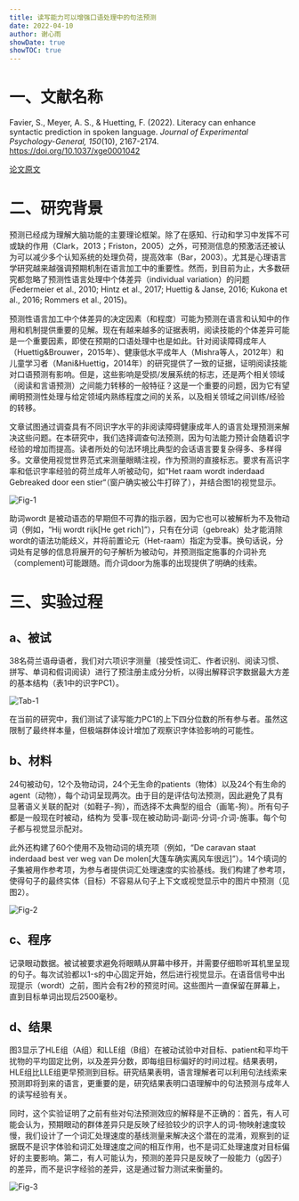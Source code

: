 ```yaml
---
title: 读写能力可以增强口语处理中的句法预测
date: 2022-04-10
author: 谢心雨
showDate: true
showTOC: true
---
```


# 一、文献名称

Favier, S., Meyer, A. S., & Huetting, F. (2022). Literacy can enhance syntactic prediction in spoken language. *Journal of Experimental Psychology-General, 150*(10), 2167-2174. https://doi.org/10.1037/xge0001042

[论文原文](../Source_Files/2022-04-10-XXY1.pdf)

# 二、研究背景

预测已经成为理解大脑功能的主要理论框架。除了在感知、行动和学习中发挥不可或缺的作用（Clark，2013；Friston，2005）之外，可预测信息的预激活还被认为可以减少多个认知系统的处理负荷，提高效率（Bar，2003）。尤其是心理语言学研究越来越强调预期机制在语言加工中的重要性。然而，到目前为止，大多数研究都忽略了预测性语言处理中个体差异（individual variation）的问题(Federmeier et al., 2010; Hintz et al., 2017; Huettig & Janse, 2016; Kukona  et al., 2016; Rommers et al., 2015)。

预测性语言加工中个体差异的决定因素（和程度）可能为预测在语言和认知中的作用和机制提供重要的见解。现在有越来越多的证据表明，阅读技能的个体差异可能是一个重要因素，即使在预期的口语处理中也是如此。针对阅读障碍成年人（Huettig&Brouwer，2015年）、健康低水平成年人（Mishra等人，2012年）和儿童学习者（Mani&Huettig，2014年）的研究提供了一致的证据，证明阅读技能对口语预测有影响。但是，这些影响是受损/发展系统的标志，还是两个相关领域（阅读和言语预测）之间能力转移的一般特征？这是一个重要的问题，因为它有望阐明预测性处理与给定领域内熟练程度之间的关系，以及相关领域之间训练/经验的转移。

文章试图通过调查具有不同识字水平的非阅读障碍健康成年人的语言处理预测来解决这些问题。在本研究中，我们选择调查句法预测，因为句法能力预计会随着识字经验的增加而提高。读者所处的句法环境比典型的会话语言要复杂得多、多样得多。文章使用视觉世界范式来测量眼睛注视，作为预测的直接标志。要求有高识字率和低识字率经验的荷兰成年人听被动句，如“Het raam wordt inderdaad Gebreaked door een stier“（窗户确实被公牛打碎了），并结合图1的视觉显示。

![Fig-1](../Supporting_Information/2022-04-10-XXY1-Fig-1.png)

助词wordt 是被动语态的早期但不可靠的指示器，因为它也可以被解析为不及物动词（例如，“Hij wordt rijk[He get rich]”），只有在分词（gebreak）处才能消除wordt的语法功能歧义，并将前置论元（Het-raam）指定为受事。换句话说，分词处有足够的信息将展开的句子解析为被动句，并预测指定施事的介词补充（complement)可能跟随。而介词door为施事的出现提供了明确的线索。

# 三、实验过程

## a、被试

38名荷兰语母语者，我们对六项识字测量（接受性词汇、作者识别、阅读习惯、拼写、单词和假词阅读）进行了预注册主成分分析，以得出解释识字数据最大方差的基本结构（表1中的识字PC1）。 

![Tab-1](../Supporting_Information/2022-04-10-XXY1-Tab-1.png)

在当前的研究中，我们测试了读写能力PC1的上下四分位数的所有参与者。虽然这限制了最终样本量，但极端群体设计增加了观察识字体验影响的可能性。

## b、材料

24句被动句，12个及物动词，24个无生命的patients（物体）以及24个有生命的agent（动物），每个动词呈现两次。由于目的是评估句法预测，因此避免了具有显著语义关联的配对（如鞋子-狗），而选择不太典型的组合（画笔-狗）。所有句子都是一般现在时被动，结构为 受事-现在被动助词-副词-分词-介词-施事。每个句子都与视觉显示配对。

此外还构建了60个使用不及物动词的填充项（例如，“De caravan staat inderdaad best ver weg van De molen[大篷车确实离风车很远]”）。14个填词的子集被用作参考项，为参与者提供词汇处理速度的实验基线。我们构建了参考项，使得句子的最终实体（目标）不容易从句子上下文或视觉显示中的图片中预测（见图2）。

![Fig-2](../Supporting_Information/2022-04-10-XXY1-Fig-2.png)

## c、程序

记录眼动数据。被试被要求避免将眼睛从屏幕中移开，并需要仔细聆听耳机里呈现的句子。每次试验都以1-s的中心固定开始，然后进行视觉显示。在语音信号中出现提示（wordt）之前，图片会有2秒的预览时间。这些图片一直保留在屏幕上，直到目标单词出现后2500毫秒。

## d、结果

图3显示了HLE组（A组）和LLE组（B组）在被动试验中对目标、patient和平均干扰物的平均固定比例，以及差异分数，即每组目标偏好的时间过程。结果表明，HLE组比LLE组更早预测到目标。研究结果表明，语言理解者可以利用句法线索来预测即将到来的语言，更重要的是，研究结果表明口语理解中的句法预测与成年人的读写经验有关。

同时，这个实验证明了之前有些对句法预测效应的解释是不正确的：首先，有人可能会认为，预期眼动的群体差异只是反映了经验较少的识字人的词-物映射速度较慢，我们设计了一个词汇处理速度的基线测量来解决这个潜在的混淆，观察到的证据既不是识字体验和词汇处理速度之间的相互作用，也不是词汇处理速度对目标偏好的主要影响。第二，有人可能认为，预测的差异只是反映了一般能力（g因子）的差异，而不是识字经验的差异，这是通过智力测试来衡量的。

![Fig-3](../Supporting_Information/2022-04-10-XXY1-Fig-3.png)
